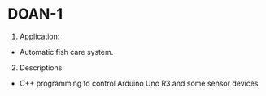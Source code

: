 # DOAN-1 
1. Application: 
  - Automatic fish care system.
2. Descriptions: 
  - C++ programming to control Arduino Uno R3 and some sensor devices
